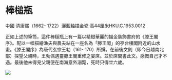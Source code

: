 # 棒槌瓶  

中國·清康熙（1662- 1722）灑藍釉描金瓷·高44厘米HKU.C.1953.0012  

正如上述的筆筒，這件棒槌瓶上有一篇以精緻華麗的描金裝飾書府的《滕王閣序》。配以一幅描繪渔夫與農夫站在一座名為「滕王閣」的亭台樓閣附近的山水畫。《滕王閣序》為唐代玄宗王勃（161- 170）所撰。在前後文則（即今日越南北部）探望父親時，王勃偶遇靈滕王閣重修之宴席。並於席間書此文。感慨自己才不遇。最後他未得見父親便在南海意外溺斃，死時只得廿六歲。  

![](https://cdn-mineru.openxlab.org.cn/result/2025-07-27/26ec8c02-599c-4b79-9876-e092d6287e02/a0ac1546465eac31da108d605bf3136662d429572f7d81e60b811061c7635218.jpg)